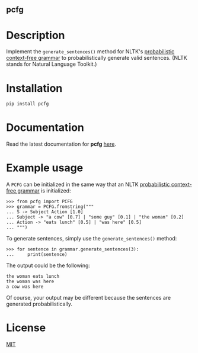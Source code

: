 pcfg
----

Description
===========

Implement the ``generate_sentences()`` method for NLTK's [probabilistic context-free grammar](https://www.nltk.org/api/nltk.html#nltk.grammar.PCFG) to probabilistically generate valid sentences. (NLTK stands for Natural Language Toolkit.)

Installation
============

```zsh
pip install pcfg
```

Documentation
=============

Read the latest documentation for **pcfg** [here](https://pcfg.readthedocs.io/).


Example usage
=============

A ``PCFG`` can be initialized in the same way that an NLTK [probabilistic context-free grammar](https://www.nltk.org/api/nltk.html#nltk.grammar.PCFG) is initialized:

```python3
>>> from pcfg import PCFG
>>> grammar = PCFG.fromstring("""
... S -> Subject Action [1.0]
... Subject -> "a cow" [0.7] | "some guy" [0.1] | "the woman" [0.2]
... Action -> "eats lunch" [0.5] | "was here" [0.5]
... """)
```

To generate sentences, simply use the ``generate_sentences()`` method:

```python3
>>> for sentence in grammar.generate_sentences(3):
...     print(sentence)
```

The output could be the following:

```text
the woman eats lunch
the woman was here
a cow was here
```

Of course, your output may be different because the sentences are generated probabilistically.

License
=======
[MIT](https://github.com/thomasbreydo/pcfg/blob/master/LICENSE)
